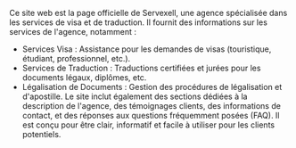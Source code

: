 Ce site web est la page officielle de Servexell, une agence spécialisée dans les services de visa et de traduction. Il fournit des informations sur les services de l'agence, notamment :
- Services Visa : Assistance pour les demandes de visas (touristique, étudiant, professionnel, etc.).
- Services de Traduction : Traductions certifiées et jurées pour les documents légaux, diplômes, etc.
- Légalisation de Documents : Gestion des procédures de légalisation et d'apostille.
Le site inclut également des sections dédiées à la description de l'agence, des témoignages clients, des informations de contact, et des réponses aux questions fréquemment posées (FAQ). Il est conçu pour être clair, informatif et facile à utiliser pour les clients potentiels.

